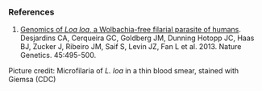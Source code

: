 
### References

1.  [Genomics of *Loa loa*, a Wolbachia-free filarial parasite of
    humans](http://europepmc.org/abstract/MED/23525074).\
    Desjardins CA, Cerqueira GC, Goldberg JM, Dunning Hotopp JC, Haas
    BJ, Zucker J, Ribeiro JM, Saif S, Levin JZ, Fan L et al. 2013.
    Nature Genetics. 45:495-500.

Picture credit: Microfilaria of *L. loa* in a thin blood smear, stained
with Giemsa (CDC)

